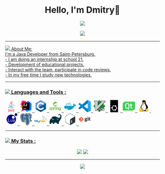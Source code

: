 <h1 align='center'>
Hello, I'm Dmitry👋</h1>
<p align='center'>  
  <img src="https://media.giphy.com/media/JHliQh4MRn1Vcoo7pW/giphy.gif" width="230"/>
</div>

 <p align='center'>
    <a href="https://t.me/Strategy_0">
       <img src="https://img.shields.io/badge/Telegram-2CA5E0?style=for-the-badge&logo=telegram&logoColor=white"/>
</div>
      
---

<div style="text-align: left;">
  <img src="https://cdn-icons-png.flaticon.com/512/7512/7512521.png" width="20"> About Me:<br>I'm a Java Developer from Saint-Petersburg.<br>- I am doing an internship at school 21.<br>- Development of educational projects.<br>- Interact with the team, participate in code reviews.<br>- In my free time I study new technologies.</p>
  
---

### <img src="https://images.emojiterra.com/google/noto-emoji/unicode-15.1/color/512px/1f6e0.png" width="18"> Languages and Tools :
<div>
  <img src="https://github.com/devicons/devicon/blob/master/icons/java/java-original-wordmark.svg" title="Java" alt="Java" width="40" height="40"/>&nbsp;
  <img src="https://github.com/devicons/devicon/blob/master/icons/intellij/intellij-original.svg" title="Intellij" alt="Intellij" width="40" height="40"/>&nbsp;
  <img src="https://github.com/devicons/devicon/blob/master/icons/c/c-original.svg" title="C" alt="C" width="40" height="40"/>&nbsp;
  <img src="https://github.com/devicons/devicon/blob/master/icons/spring/spring-original-wordmark.svg" title="Spring" alt="Spring" width="40" height="40"/>&nbsp;
  <img src="https://github.com/devicons/devicon/blob/master/icons/docker/docker-plain.svg" title="Docker" alt="Docker" width="40" height="40"/>&nbsp;
  <img src="https://github.com/devicons/devicon/blob/master/icons/vscode/vscode-original.svg" title="Vscode" alt="Vscode" width="40" height="40"/>&nbsp;
  <img src="https://github.com/devicons/devicon/blob/master/icons/vim/vim-original.svg" title="Vim" alt="Vim" width="40" height="40"/>&nbsp;
  <img src="https://github.com/devicons/devicon/blob/master/icons/ubuntu/ubuntu-plain.svg"  title="Ubuntu" alt="Ubuntu" width="40" height="40"/>&nbsp;
  <img src="https://github.com/devicons/devicon/blob/master/icons/qt/qt-original.svg" title="Qt" alt="Qt" width="40" height="40"/>&nbsp;
  <img src="https://github.com/devicons/devicon/blob/master/icons/linux/linux-original.svg" title="Linux" alt="Linux" width="40" height="40"/>&nbsp;
  <img src="https://github.com/devicons/devicon/blob/master/icons/lua/lua-original-wordmark.svg" title="Lua" alt="Lua" width="40" height="40"/>&nbsp;
  <img src="https://github.com/devicons/devicon/blob/master/icons/postgresql/postgresql-original.svg" title="Postgresql" alt="Postgresql" width="40" height="40"/>&nbsp;
  <img src="https://github.com/devicons/devicon/blob/master/icons/mysql/mysql-original-wordmark.svg" title="MySQL"  alt="MySQL" width="40" height="40"/>&nbsp;
  <img src="https://github.com/devicons/devicon/blob/master/icons/gradle/gradle-plain.svg" title="Gradle" alt="Gradle" width="40" height="40"/>&nbsp;
  <img src="https://github.com/devicons/devicon/blob/master/icons/bash/bash-original.svg" title="Bash" alt="Bash" width="40" height="40"/>&nbsp;
  <img src="https://github.com/devicons/devicon/blob/master/icons/git/git-original-wordmark.svg" title="Git" **alt="Git" width="40" height="40"/>
</div>

---

### <img src="https://flomaster.top/uploads/posts/2023-10/thumbs/1697250776_flomaster-top-p-ogon-risunok-instagram-50.png" width="20"> My Stats :
<p align='center'>
   <a href="https://github-readme-stats.vercel.app/api?username=StrategEqu&show_icons=true&count_private=true&theme=vision-friendly-dark">
       <img height=150 src="https://github-readme-stats.vercel.app/api?username=StrategEqu&show_icons=true&count_private=true&theme=vision-friendly-dark"/></a>
   <a href="https://github.com/StrategEqu/github-readme-stats&theme=vision-friendly-dark">
       <img height=150 src="https://github-readme-stats.vercel.app/api/top-langs/?username=StrategEqu&layout=compact&theme=vision-friendly-dark"/></a>
</p>
      
---

<div id="header" align="center">
  <img src="https://media.giphy.com/media/DsDtZSnCC3PZL3lbbW/giphy.gif"/>
</div>
